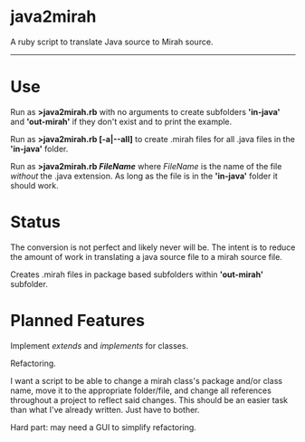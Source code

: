 # java2mirah
A ruby script to translate Java source to Mirah source.

----

Use
===
Run as __>java2mirah.rb__ with no arguments to create subfolders __'in-java'__ and __'out-mirah'__ if they don't exist and to print the example.

Run as __>java2mirah.rb [-a|--all]__ to create .mirah files for all .java files in the __'in-java'__ folder.

Run as __>java2mirah.rb *FileName*__ where *FileName* is the name of the file *without* the .java extension.
As long as the file is in the __'in-java'__ folder it should work.

Status
======
The conversion is not perfect and likely never will be.  The intent is to reduce the amount of work in translating a java source file to a mirah source file.

Creates .mirah files in package based subfolders within __'out-mirah'__ subfolder.

Planned Features
================
Implement *extends* and *implements* for classes.

Refactoring.

I want a script to be able to change a mirah class's package and/or class name, move it to the appropriate folder/file, and change all references throughout a project to reflect said changes.
This should be an easier task than what I've already written.  Just have to bother.

Hard part: may need a GUI to simplify refactoring.

